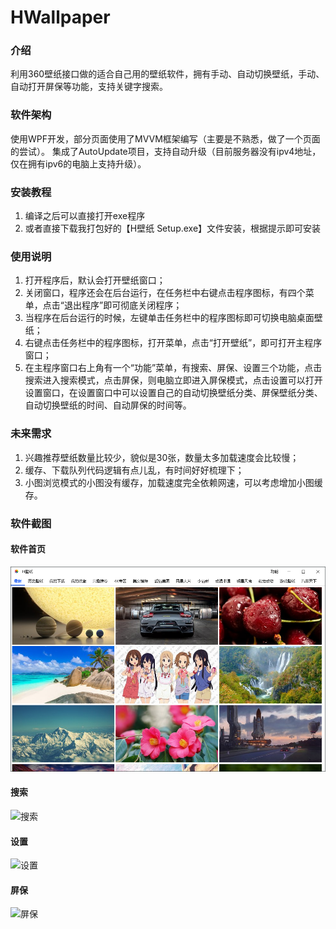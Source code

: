 # HWallpaper

### 介绍
利用360壁纸接口做的适合自己用的壁纸软件，拥有手动、自动切换壁纸，手动、自动打开屏保等功能，支持关键字搜索。

### 软件架构
使用WPF开发，部分页面使用了MVVM框架编写（主要是不熟悉，做了一个页面的尝试）。
集成了AutoUpdate项目，支持自动升级（目前服务器没有ipv4地址，仅在拥有ipv6的电脑上支持升级）。


### 安装教程

1.  编译之后可以直接打开exe程序
2.  或者直接下载我打包好的【H壁纸 Setup.exe】文件安装，根据提示即可安装

### 使用说明

1.  打开程序后，默认会打开壁纸窗口；
2.  关闭窗口，程序还会在后台运行，在任务栏中右键点击程序图标，有四个菜单，点击“退出程序”即可彻底关闭程序；
3.  当程序在后台运行的时候，左键单击任务栏中的程序图标即可切换电脑桌面壁纸；
4.  右键点击任务栏中的程序图标，打开菜单，点击“打开壁纸”，即可打开主程序窗口；
5.  在主程序窗口右上角有一个“功能”菜单，有搜索、屏保、设置三个功能，点击搜索进入搜索模式，点击屏保，则电脑立即进入屏保模式，点击设置可以打开设置窗口，在设置窗口中可以设置自己的自动切换壁纸分类、屏保壁纸分类、自动切换壁纸的时间、自动屏保的时间等。

### 未来需求
1.  兴趣推荐壁纸数量比较少，貌似是30张，数量太多加载速度会比较慢；
2.  缓存、下载队列代码逻辑有点儿乱，有时间好好梳理下；
3.  小图浏览模式的小图没有缓存，加载速度完全依赖网速，可以考虑增加小图缓存。

### 软件截图

#### 软件首页
![软件首页](https://raw.githubusercontent.com/HaiqTop/HWallpaper/master/docs/img/001.png)
#### 搜索
![搜索](https://raw.githubusercontent.com/HaiqTop/HWallpaper/raw/master/docs/img/002.png)
#### 设置
![设置](https://raw.githubusercontent.com/HaiqTop/HWallpaper/raw/master/docs/img/003.png)
#### 屏保
![屏保](https://raw.githubusercontent.com/HaiqTop/HWallpaper/raw/master/docs/img/004.png)

